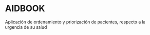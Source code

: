# AIDBOOK
Aplicación de ordenamiento y priorización de pacientes, respecto a la urgencia de su salud
